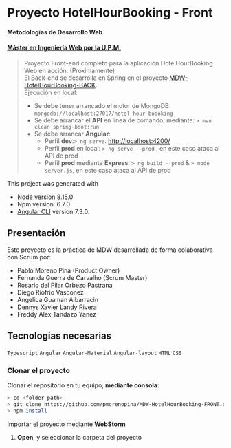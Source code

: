 # Proyecto HotelHourBooking - Front
#### Metodologías de Desarrollo Web
#### [Máster en Ingeniería Web por la U.P.M.](http://miw.etsisi.upm.es)

> Proyecto Front-end completo para la aplicación HotelHourBooking  
> Web en acción: (Próximamente)  
> El Back-end se desarrolla en Spring en el proyecto [MDW-HotelHourBooking-BACK](https://github.com/pmorenopina/MDW-HotelHourBooking-BACK).   
> Ejecución en local:
> * Se debe tener arrancado el motor de MongoDB: `mongodb://localhost:27017/hotel-hour-boooking`
> * Se debe arrancar el **API** en linea de comando, mediante: `> mvn clean spring-boot:run`
> * Se debe arrancar **Angular**:  
>   * Perfil **dev**:`> ng serve`. [http://localhost:4200/](http://localhost:4200/)  
>   * Perfil **prod** en local: `> ng serve --prod` , en este caso ataca al API de prod
>   * Perfil **prod** mediante **Express**: `> ng build --prod` & `> node server.js`, en este caso ataca al API de prod

This project was generated with  
* Node version 8.15.0
* Npm version: 6.7.0
* [Angular CLI](https://github.com/angular/angular-cli) version 7.3.0.

## Presentación
Este proyecto es la práctica de MDW desarrollada de forma colaborativa con Scrum por:

* Pablo Moreno Pina (Product Owner)
* Fernanda Guerra de Carvalho (Scrum Master)
* Rosario del Pilar Orbezo Pastrana
* Diego Riofrio Vasconez
* Angelica Guaman Albarracin
* Dennys Xavier Landy Rivera
* Freddy Alex Tandazo Yanez   

## Tecnologías necesarias
`Typescript` `Angular` `Angular-Material` `Angular-layout` `HTML` `CSS`

### Clonar el proyecto
 Clonar el repositorio en tu equipo, **mediante consola**:
```sh
> cd <folder path>
> git clone https://github.com/pmorenopina/MDW-HotelHourBooking-FRONT.git
> npm install
```
Importar el proyecto mediante **WebStorm**
1. **Open**, y seleccionar la carpeta del proyecto

